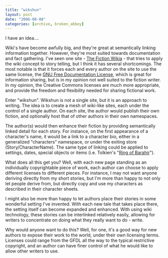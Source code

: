 ```yaml
---
title: "wikshun"
layout: post
date: "2006-08-08"
categories: [archive, broken_abbey]
---
```


I have an idea....

Wiki's have become awfully big, and they're great at semantically linking
information together. However, they're most suited towards documentation and
fact gathering. I've seen one site -
[The Fiction Wikia](http://novelas.wikia.com/ "The Fiction Wikia") - that tries
to apply the wiki concept to story telling, but I think it has several
shortcomings. The most notable is that it forces each and every author on the
site to use the same license, the
[GNU Free Documentation License](http://www.gnu.org/copyleft/fdl.html "Gnu Free Documentation License"),
which is great for information sharing, but is in my opinion not well suited to
the fiction writer. In my opinion, the Creative Commons licenses are much more
appropriate, and provide the freedom and flexibility needed for sharing
fictional work.

Enter "wikshun". Wikshun is not a single site, but it is an approach to writing.
The idea is to create a mesh of wiki-like sites, each under the control of a
single author. On each site, the author would publish their own fiction, and
optionally host that of other authors in their own namespaces.

The author(s) would then enhance their fiction by providing semantically linked
detail for each story. For instance, on the first appearance of a character's
name, it would be a link to a character bio, either in a generalized
"characters" namespace, or under the exiting store (Story/CharacterName). The
same type of linking could be applied to settings, dates, special objects or
items (i.e. Tolkien's
"[Ring of Barahir](http://lotr.wikia.com/wiki/Ring_of_Barahir "Ring of Barahir at LOTR Wikia")").

What does all this get you? Well, with each new page standing as an individually
copyrightable piece of work, each author can choose to apply different licenses
to different pieces. For instance, I may not want anyone deriving directly from
my short stories, but I'm more than happy to not only let people derive from,
but directly copy and use my characters as described in their character sheets.

I might also be more than happy to let authors place their stories in some
wonderful setting I've invented. With each new tale that takes place there, the
setting itself can become expanded and enhanced. With using wiki technology,
these stories can be interlinked relatively easily, allowing for writers to
concentrate on doing what they really want to do - write.

Why would anyone want to do this? Well, for one, it's a good way for new authors
to expose their work to the world, under their own licensing terms. Licenses
could range from the GFDL all the way to the typical restrictive copyright, and
an author can have finer control of what he would like to allow other writers to
use.
